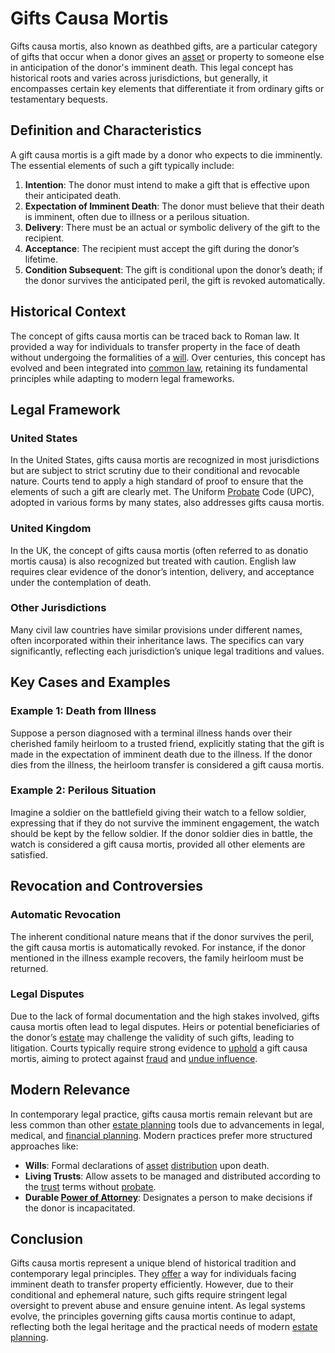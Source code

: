 # Gifts Causa Mortis

Gifts causa mortis, also known as deathbed gifts, are a particular category of gifts that occur when a donor gives an [asset](../a/asset.md) or property to someone else in anticipation of the donor's imminent death. This legal concept has historical roots and varies across jurisdictions, but generally, it encompasses certain key elements that differentiate it from ordinary gifts or testamentary bequests.

## Definition and Characteristics

A gift causa mortis is a gift made by a donor who expects to die imminently. The essential elements of such a gift typically include:

1. **Intention**: The donor must intend to make a gift that is effective upon their anticipated death.
2. **Expectation of Imminent Death**: The donor must believe that their death is imminent, often due to illness or a perilous situation.
3. **Delivery**: There must be an actual or symbolic delivery of the gift to the recipient.
4. **Acceptance**: The recipient must accept the gift during the donor’s lifetime.
5. **Condition Subsequent**: The gift is conditional upon the donor’s death; if the donor survives the anticipated peril, the gift is revoked automatically.

## Historical Context

The concept of gifts causa mortis can be traced back to Roman law. It provided a way for individuals to transfer property in the face of death without undergoing the formalities of a [will](../w/will.md). Over centuries, this concept has evolved and been integrated into [common law](../c/common_law.md), retaining its fundamental principles while adapting to modern legal frameworks.

## Legal Framework

### United States

In the United States, gifts causa mortis are recognized in most jurisdictions but are subject to strict scrutiny due to their conditional and revocable nature. Courts tend to apply a high standard of proof to ensure that the elements of such a gift are clearly met. The Uniform [Probate](../p/probate.md) Code (UPC), adopted in various forms by many states, also addresses gifts causa mortis.

### United Kingdom

In the UK, the concept of gifts causa mortis (often referred to as donatio mortis causa) is also recognized but treated with caution. English law requires clear evidence of the donor’s intention, delivery, and acceptance under the contemplation of death.

### Other Jurisdictions

Many civil law countries have similar provisions under different names, often incorporated within their inheritance laws. The specifics can vary significantly, reflecting each jurisdiction’s unique legal traditions and values.

## Key Cases and Examples

### Example 1: Death from Illness

Suppose a person diagnosed with a terminal illness hands over their cherished family heirloom to a trusted friend, explicitly stating that the gift is made in the expectation of imminent death due to the illness. If the donor dies from the illness, the heirloom transfer is considered a gift causa mortis.

### Example 2: Perilous Situation

Imagine a soldier on the battlefield giving their watch to a fellow soldier, expressing that if they do not survive the imminent engagement, the watch should be kept by the fellow soldier. If the donor soldier dies in battle, the watch is considered a gift causa mortis, provided all other elements are satisfied.

## Revocation and Controversies

### Automatic Revocation

The inherent conditional nature means that if the donor survives the peril, the gift causa mortis is automatically revoked. For instance, if the donor mentioned in the illness example recovers, the family heirloom must be returned.

### Legal Disputes

Due to the lack of formal documentation and the high stakes involved, gifts causa mortis often lead to legal disputes. Heirs or potential beneficiaries of the donor’s [estate](../e/estate.md) may challenge the validity of such gifts, leading to litigation. Courts typically require strong evidence to [uphold](../u/uphold.md) a gift causa mortis, aiming to protect against [fraud](../f/fraud.md) and [undue influence](../u/undue_influence.md).

## Modern Relevance

In contemporary legal practice, gifts causa mortis remain relevant but are less common than other [estate planning](../e/estate_planning.md) tools due to advancements in legal, medical, and [financial planning](../f/financial_planning.md). Modern practices prefer more structured approaches like:

- **Wills**: Formal declarations of [asset](../a/asset.md) [distribution](../d/distribution.md) upon death.
- **Living Trusts**: Allow assets to be managed and distributed according to the [trust](../t/trust.md) terms without [probate](../p/probate.md).
- **Durable [Power of Attorney](../p/power_of_attorney.md)**: Designates a person to make decisions if the donor is incapacitated.

## Conclusion

Gifts causa mortis represent a unique blend of historical tradition and contemporary legal principles. They [offer](../o/offer.md) a way for individuals facing imminent death to transfer property efficiently. However, due to their conditional and ephemeral nature, such gifts require stringent legal oversight to prevent abuse and ensure genuine intent. As legal systems evolve, the principles governing gifts causa mortis continue to adapt, reflecting both the legal heritage and the practical needs of modern [estate planning](../e/estate_planning.md).